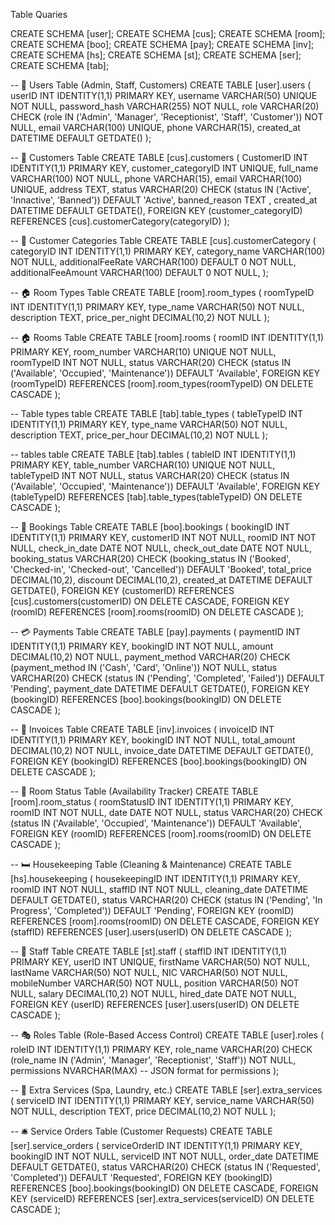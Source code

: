Table Quaries

CREATE SCHEMA [user];
CREATE SCHEMA [cus];
CREATE SCHEMA [room];
CREATE SCHEMA [boo];
CREATE SCHEMA [pay];
CREATE SCHEMA [inv];
CREATE SCHEMA [hs];
CREATE SCHEMA [st];
CREATE SCHEMA [ser];
CREATE SCHEMA [tab];

-- 🚀 Users Table (Admin, Staff, Customers)
CREATE TABLE [user].users (
    userID INT IDENTITY(1,1) PRIMARY KEY,
    username VARCHAR(50) UNIQUE NOT NULL,
    password_hash VARCHAR(255) NOT NULL,
    role VARCHAR(20) CHECK (role IN ('Admin', 'Manager', 'Receptionist', 'Staff', 'Customer')) NOT NULL,
    email VARCHAR(100) UNIQUE,
    phone VARCHAR(15),
    created_at DATETIME DEFAULT GETDATE()
);

-- 🏨 Customers Table
CREATE TABLE [cus].customers (
    CustomerID INT IDENTITY(1,1) PRIMARY KEY,
    customer_categoryID INT UNIQUE,
    full_name VARCHAR(100) NOT NULL,
    phone VARCHAR(15),
    email VARCHAR(100) UNIQUE,
    address TEXT,
    status VARCHAR(20) CHECK (status IN ('Active', 'Innactive', 'Banned')) DEFAULT 'Active',
    banned_reason TEXT ,
    created_at DATETIME DEFAULT GETDATE(),
    FOREIGN KEY (customer_categoryID) REFERENCES [cus].customerCategory(categoryID)
);

-- 🏨 Customer Categories Table
CREATE TABLE [cus].customerCategory (
    categoryID INT IDENTITY(1,1) PRIMARY KEY,
    category_name VARCHAR(100) NOT NULL,
	additionalFeeRate VARCHAR(100) DEFAULT 0 NOT NULL,
	additionalFeeAmount VARCHAR(100) DEFAULT 0 NOT NULL,
);

-- 🏠 Room Types Table
CREATE TABLE [room].room_types (
    roomTypeID INT IDENTITY(1,1) PRIMARY KEY,
    type_name VARCHAR(50) NOT NULL,
    description TEXT,
    price_per_night DECIMAL(10,2) NOT NULL
);

-- 🏠 Rooms Table
CREATE TABLE [room].rooms (
    roomID INT IDENTITY(1,1) PRIMARY KEY,
    room_number VARCHAR(10) UNIQUE NOT NULL,
    roomTypeID INT NOT NULL,
    status VARCHAR(20) CHECK (status IN ('Available', 'Occupied', 'Maintenance')) DEFAULT 'Available',
    FOREIGN KEY (roomTypeID) REFERENCES [room].room_types(roomTypeID) ON DELETE CASCADE
);

-- Table types table
CREATE TABLE [tab].table_types (
    tableTypeID INT IDENTITY(1,1) PRIMARY KEY,
    type_name VARCHAR(50) NOT NULL,
    description TEXT,
    price_per_hour DECIMAL(10,2) NOT NULL
);

-- tables table
CREATE TABLE [tab].tables (
    tableID INT IDENTITY(1,1) PRIMARY KEY,
    table_number VARCHAR(10) UNIQUE NOT NULL,
    tableTypeID INT NOT NULL,
    status VARCHAR(20) CHECK (status IN ('Available', 'Occupied', 'Maintenance')) DEFAULT 'Available',
    FOREIGN KEY (tableTypeID) REFERENCES [tab].table_types(tableTypeID) ON DELETE CASCADE
);

-- 📅 Bookings Table
CREATE TABLE [boo].bookings (
    bookingID INT IDENTITY(1,1) PRIMARY KEY,
    customerID INT NOT NULL,
    roomID INT NOT NULL,
    check_in_date DATE NOT NULL,
    check_out_date DATE NOT NULL,
    booking_status VARCHAR(20) CHECK (booking_status IN ('Booked', 'Checked-in', 'Checked-out', 'Cancelled')) DEFAULT 'Booked',
    total_price DECIMAL(10,2),
	discount DECIMAL(10,2),
    created_at DATETIME DEFAULT GETDATE(),
    FOREIGN KEY (customerID) REFERENCES [cus].customers(customerID) ON DELETE CASCADE,
    FOREIGN KEY (roomID) REFERENCES [room].rooms(roomID) ON DELETE CASCADE
);

-- 💳 Payments Table
CREATE TABLE [pay].payments (
    paymentID INT IDENTITY(1,1) PRIMARY KEY,
    bookingID INT NOT NULL,
    amount DECIMAL(10,2) NOT NULL,
    payment_method VARCHAR(20) CHECK (payment_method IN ('Cash', 'Card', 'Online')) NOT NULL,
    status VARCHAR(20) CHECK (status IN ('Pending', 'Completed', 'Failed')) DEFAULT 'Pending',
    payment_date DATETIME DEFAULT GETDATE(),
    FOREIGN KEY (bookingID) REFERENCES [boo].bookings(bookingID) ON DELETE CASCADE
);

-- 🧾 Invoices Table
CREATE TABLE [inv].invoices (
    invoiceID INT IDENTITY(1,1) PRIMARY KEY,
    bookingID INT NOT NULL,
    total_amount DECIMAL(10,2) NOT NULL,
    invoice_date DATETIME DEFAULT GETDATE(),
    FOREIGN KEY (bookingID) REFERENCES [boo].bookings(bookingID) ON DELETE CASCADE
);

-- 🏨 Room Status Table (Availability Tracker)
CREATE TABLE [room].room_status (
    roomStatusID INT IDENTITY(1,1) PRIMARY KEY,
    roomID INT NOT NULL,
    date DATE NOT NULL,
    status VARCHAR(20) CHECK (status IN ('Available', 'Occupied', 'Maintenance')) DEFAULT 'Available',
    FOREIGN KEY (roomID) REFERENCES [room].rooms(roomID) ON DELETE CASCADE
);

-- 🛏️ Housekeeping Table (Cleaning & Maintenance)
CREATE TABLE [hs].housekeeping (
    housekeepingID INT IDENTITY(1,1) PRIMARY KEY,
    roomID INT NOT NULL,
    staffID INT NOT NULL,
    cleaning_date DATETIME DEFAULT GETDATE(),
    status VARCHAR(20) CHECK (status IN ('Pending', 'In Progress', 'Completed')) DEFAULT 'Pending',
    FOREIGN KEY (roomID) REFERENCES [room].rooms(roomID) ON DELETE CASCADE,
    FOREIGN KEY (staffID) REFERENCES [user].users(userID) ON DELETE CASCADE
);

-- 🏢 Staff Table
CREATE TABLE [st].staff (
    staffID INT IDENTITY(1,1) PRIMARY KEY,
    userID INT UNIQUE,
    firstName VARCHAR(50) NOT NULL,
    lastName VARCHAR(50) NOT NULL,
    NIC VARCHAR(50) NOT NULL,
    mobileNumber VARCHAR(50) NOT NULL,
    position VARCHAR(50) NOT NULL,
    salary DECIMAL(10,2) NOT NULL,
    hired_date DATE NOT NULL,
    FOREIGN KEY (userID) REFERENCES [user].users(userID) ON DELETE CASCADE
);

-- 🎭 Roles Table (Role-Based Access Control)
CREATE TABLE [user].roles (
    roleID INT IDENTITY(1,1) PRIMARY KEY,
    role_name VARCHAR(20) CHECK (role_name IN ('Admin', 'Manager', 'Receptionist', 'Staff')) NOT NULL,
    permissions NVARCHAR(MAX) -- JSON format for permissions
);

-- 🏨 Extra Services (Spa, Laundry, etc.)
CREATE TABLE [ser].extra_services (
    serviceID INT IDENTITY(1,1) PRIMARY KEY,
    service_name VARCHAR(50) NOT NULL,
    description TEXT,
    price DECIMAL(10,2) NOT NULL
);

-- 🛎️ Service Orders Table (Customer Requests)
CREATE TABLE [ser].service_orders (
    serviceOrderID INT IDENTITY(1,1) PRIMARY KEY,
    bookingID INT NOT NULL,
    serviceID INT NOT NULL,
    order_date DATETIME DEFAULT GETDATE(),
    status VARCHAR(20) CHECK (status IN ('Requested', 'Completed')) DEFAULT 'Requested',
    FOREIGN KEY (bookingID) REFERENCES [boo].bookings(bookingID) ON DELETE CASCADE,
    FOREIGN KEY (serviceID) REFERENCES [ser].extra_services(serviceID) ON DELETE CASCADE
);
